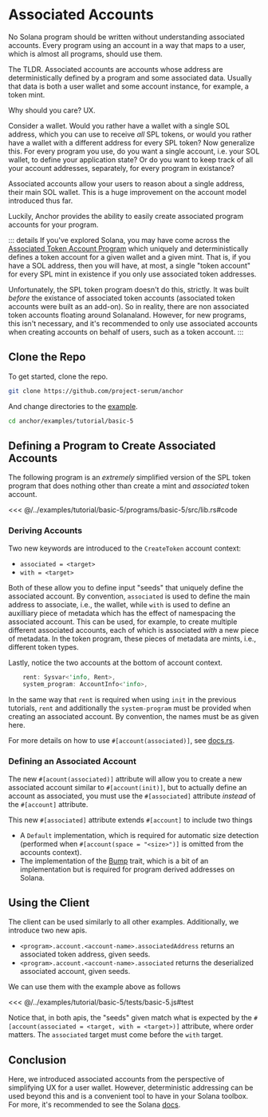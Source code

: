 # Associated Accounts

No Solana program should be written without understanding associated accounts.
Every program using an account in a way that maps to a user, which is almost all
programs, should use them.

The TLDR. Associated accounts are accounts whose address are deterministically defined by
a program and some associated data. Usually that data is both a user wallet and some account
instance, for example, a token mint.

Why should you care? UX.

Consider a wallet. Would you rather have a wallet with a single SOL address, which you
can use to receive *all* SPL tokens, or would you rather have a wallet with a different
address for every SPL token? Now generalize this. For every program you use, do you
want a single account, i.e. your SOL wallet, to define your application state? Or do
you want to keep track of all your account addresses, separately, for every program in existance?

Associated accounts allow your users to reason about a single address, their main SOL wallet.  This is
a huge improvement on the account model introduced thus far.

Luckily, Anchor provides the ability to easily create associated program accounts for your program.

::: details
If you've explored Solana, you may have come across the [Associated Token Account Program](https://spl.solana.com/associated-token-account) which uniquely and deterministically defines
a token account for a given wallet and a given mint. That is, if you have a SOL address,
then you will have, at most, a single "token account" for every SPL mint in existence
if you only use associated token addresses.

Unfortunately, the SPL token program doesn't do this, strictly. It was built *before* the existance
of associated token accounts (associated token accounts were built as an add-on).
So in reality, there are non associated token accounts floating around Solanaland.
However, for new programs, this isn't necessary, and it's recommended to only use associated
accounts when creating accounts on behalf of users, such as a token account.
:::

## Clone the Repo

To get started, clone the repo.

```bash
git clone https://github.com/project-serum/anchor
```

And change directories to the [example](https://github.com/project-serum/anchor/tree/master/examples/tutorial/basic-5).

```bash
cd anchor/examples/tutorial/basic-5
```

## Defining a Program to Create Associated Accounts

The following program is an *extremely* simplified version of the SPL token program that
does nothing other than create a mint and *associated* token account.

<<< @/../examples/tutorial/basic-5/programs/basic-5/src/lib.rs#code

### Deriving Accounts

Two new keywords are introduced to the `CreateToken` account context:

* `associated = <target>`
* `with = <target>`

Both of these allow you to define input "seeds" that
uniquely define the associated account. By convention, `associated` is used to define
the main address to associate, i.e., the wallet, while `with` is used to define an
auxilliary piece of metadata which has the effect of namespacing the associated account.
This can be used, for example, to create multiple different associated accounts, each of
which is associated *with* a new piece of metadata. In the token program, these pieces
of metadata are mints, i.e., different token types.

Lastly, notice the two accounts at the bottom of account context.

```rust
    rent: Sysvar<'info, Rent>,
    system_program: AccountInfo<'info>,
```

In the same way that `rent` is required when using `init` in the previous tutorials,
`rent` and additionally the `system-program` must be provided when creating an associated
account. By convention, the names must be as given here.

For more details on how to use `#[account(associated)]`, see [docs.rs](https://docs.rs/anchor-lang/latest/anchor_lang/derive.Accounts.html).

### Defining an Associated Account

The new `#[acount(associated)]` attribute will allow you to create a new associated account similar to `#[account(init)]`, but
to actually define an account as associated, you must use the `#[associated]` attribute *instead* of the `#[account]` attribute.

This new `#[associated]` attribute extends `#[account]` to include two things

* A `Default` implementation, which is required for automatic size detection (performed when `#[account(space = "<size>")]` is omitted from the accounts context).
* The implementation of the [Bump](https://docs.rs/anchor-lang/latest/anchor_lang/trait.Bump.html) trait, which is a bit of an implementation but is required for program derived addresses on Solana.

## Using the Client

The client can be used similarly to all other examples. Additionally, we introduce
two new apis.

* `<program>.account.<account-name>.associatedAddress` returns an associated token address, given seeds.
* `<program>.account.<account-name>.associated` returns the deserialized associated account, given seeds.


We can use them with the example above as follows

<<< @/../examples/tutorial/basic-5/tests/basic-5.js#test

Notice that, in both apis, the "seeds" given match what is expected by the `#[account(associated = <target, with = <target>)]` attribute, where order matters. The `associated` target must come before the `with` target.

## Conclusion

Here, we introduced associated accounts from the perspective of simplifying UX for
a user wallet. However, deterministic addressing can be used beyond this and is a convenient
tool to have in your Solana toolbox. For more, it's recommended to see the Solana [docs](https://docs.solana.com/developing/programming-model/calling-between-programs#program-derived-addresses).

